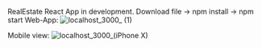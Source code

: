 RealEstate React App in development. 
Download file -> npm install -> npm start
Web-App:
![localhost_3000_ (1)](https://user-images.githubusercontent.com/61433996/134353119-d5e8a4f3-101e-4fa8-98db-3762943840c3.png)

Mobile view: 
![localhost_3000_(iPhone X)](https://user-images.githubusercontent.com/61433996/134353092-68bb1bcc-a565-4917-a632-e9dfbcb0e14e.png)
